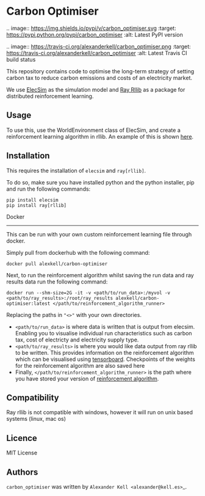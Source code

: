 Carbon Optimiser
================

.. image:: https://img.shields.io/pypi/v/carbon_optimiser.svg
    :target: https://pypi.python.org/pypi/carbon_optimiser
    :alt: Latest PyPI version

.. image:: https://travis-ci.org/alexanderkell/carbon_optimiser.png
   :target: https://travis-ci.org/alexanderkell/carbon_optimiser
   :alt: Latest Travis CI build status

This repository contains code to optimise the long-term strategy of setting carbon tax to reduce carbon emissions and costs of an electricity market.

We use [ElecSim](https://github.com/alexanderkell/elecsim) as the simulation model and [Ray Rllib](https://ray.readthedocs.io/en/latest/rllib.html) as a package for distributed reinforcement learning.

Usage
-----

To use this, use the WorldEnvironment class of ElecSim, and create a reinforcement learning algorithm in rllib. An example of this is shown [here](https://github.com/alexanderkell/carbon_optimiser/blob/master/src/models/carbon_optimiser_northern_ireland.py).

Installation
------------

This requires the installation of ``elecsim`` and ``ray[rllib]``.

To do so, make sure you have installed python and the python installer, pip and run the following commands:
```
pip install elecsim
pip install ray[rllib]
```

Docker
______

This can be run with your own custom reinforcement learning file through docker.

Simply pull from dockerhub with the following command:
```
docker pull alexkell/carbon-optimiser
```
Next, to run the reinforcement algorithm whilst saving the run data and ray results data run the following command:
```
docker run --shm-size=2G -it -v <path/to/run_data>:/myvol -v <path/to/ray_results>:/root/ray_results alexkell/carbon-optimiser:latest </path/to/reinforcement_algorithm_runner>
```
Replacing the paths in ```"<>"``` with your own directories. 

- ```<path/to/run_data>``` is where data is written that is output from elecsim. Enabling you to visualise individual run characteristics such as carbon tax, cost of electricty and electricity supply type. 
- ```<path/to/ray_results>``` is where you would like data output from ray rllib to be written. This provides information on the reinforcement algorithm which can be visualised using [tensorboard](https://www.tensorflow.org/guide/summaries_and_tensorboard). Checkpoints of the weights for the reinforcement algorithm are also saved here
- Finally, ```</path/to/reinforcement_algorithm_runner>``` is the path where you have stored your version of [reinforcement algorithm](https://github.com/alexanderkell/carbon_optimiser/blob/master/src/models/carbon_optimiser_northern_ireland.py).


Compatibility
-------------

Ray rllib is not compatible with windows, however it will run on unix based systems (linux, mac os)

Licence
-------

MIT License

Authors
-------

`carbon_optimiser` was written by `Alexander Kell <alexander@kell.es>`_.
